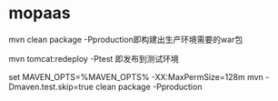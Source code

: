 # mopaas

mvn clean package -Pproduction即构建出生产环境需要的war包
 
mvn tomcat:redeploy -Ptest 即发布到测试环境

set MAVEN_OPTS=%MAVEN_OPTS% -XX:MaxPermSize=128m
mvn -Dmaven.test.skip=true clean package -Pproduction